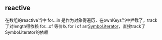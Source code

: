
## reactive
在数组的reactive当中
for...in 是作为对象得遍历，在ownKeys当中拦截了，track了对length得依赖
for...of 等价以 for i of arr[Symbol.iterator]()，直接track了Symbol.iterator的依赖
